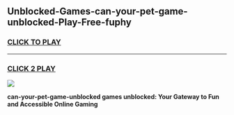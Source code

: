 
## Unblocked-Games-can-your-pet-game-unblocked-Play-Free-fuphy
<h3>
<a href="https://premium76.site?title=can-your-pet-game-unblocked&ref=18A">CLICK TO PLAY</a></h3>
<hr>

<h3>
<a href="https://premium76.site?title=can-your-pet-game-unblocked&ref=18A">CLICK 2 PLAY</a>
  
</h3>

<a href="https://premium76.site?title=can-your-pet-game-unblocked&ref=18A"><img src="https://clearcache.store/games.png"></a>


**can-your-pet-game-unblocked games unblocked: Your Gateway to Fun and Accessible Online Gaming**
